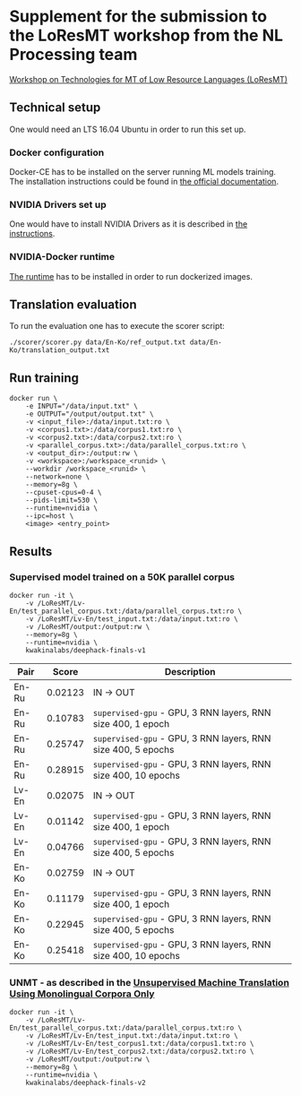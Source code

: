 # Supplement for the submission to the LoResMT workshop from the NL Processing team
[Workshop on Technologies for MT of Low Resource Languages (LoResMT)](https://sites.google.com/view/loresmt)

## Technical setup
One would need an LTS 16.04 Ubuntu in order to run this set up.

### Docker configuration
Docker-CE has to be installed on the server running ML models training.
The installation instructions could be found in [the official documentation](https://docs.docker.com/install/linux/docker-ce/ubuntu/).

### NVIDIA Drivers set up
One would have to install NVIDIA Drivers as it is described in [the instructions](https://developer.nvidia.com/cuda-downloads?target_os=Linux&target_arch=x86_64&target_distro=Ubuntu&target_version=1604&target_type=debnetwork).

### NVIDIA-Docker runtime
[The runtime](https://github.com/NVIDIA/nvidia-docker) has to be installed in order to run dockerized images.

## Translation evaluation
To run the evaluation one has to execute the scorer script:

```
./scorer/scorer.py data/En-Ko/ref_output.txt data/En-Ko/translation_output.txt
```

## Run training
```
docker run \
    -e INPUT="/data/input.txt" \
    -e OUTPUT="/output/output.txt" \
    -v <input_file>:/data/input.txt:ro \
    -v <corpus1.txt>:/data/corpus1.txt:ro \
    -v <corpus2.txt>:/data/corpus2.txt:ro \
    -v <parallel_corpus.txt>:/data/parallel_corpus.txt:ro \
    -v <output_dir>:/output:rw \
    -v <workspace>:/workspace_<runid> \
    --workdir /workspace_<runid> \
    --network=none \
    --memory=8g \
    --cpuset-cpus=0-4 \
    --pids-limit=530 \
    --runtime=nvidia \
    --ipc=host \
    <image> <entry_point>
```

## Results
### Supervised model trained on a 50K parallel corpus
```
docker run -it \
    -v /LoResMT/Lv-En/test_parallel_corpus.txt:/data/parallel_corpus.txt:ro \
    -v /LoResMT/Lv-En/test_input.txt:/data/input.txt:ro \
    -v /LoResMT/output:/output:rw \
    --memory=8g \
    --runtime=nvidia \
    kwakinalabs/deephack-finals-v1
```

| Pair  | Score   |  Description                                                  |
|-------|---------|---------------------------------------------------------------|
| En-Ru | 0.02123 | IN -> OUT                                                     |
| En-Ru | 0.10783 | `supervised-gpu` - GPU, 3 RNN layers, RNN size 400, 1 epoch   |
| En-Ru | 0.25747 | `supervised-gpu` - GPU, 3 RNN layers, RNN size 400, 5 epochs  |
| En-Ru | 0.28915 | `supervised-gpu` - GPU, 3 RNN layers, RNN size 400, 10 epochs |
| Lv-En | 0.02075 | IN -> OUT                                                     |
| Lv-En | 0.01142 | `supervised-gpu` - GPU, 3 RNN layers, RNN size 400, 1 epoch   |
| Lv-En | 0.04766 | `supervised-gpu` - GPU, 3 RNN layers, RNN size 400, 5 epochs  |
| En-Ko | 0.02759 | IN -> OUT                                                     |
| En-Ko | 0.11179 | `supervised-gpu` - GPU, 3 RNN layers, RNN size 400, 1 epoch   |
| En-Ko | 0.22945 | `supervised-gpu` - GPU, 3 RNN layers, RNN size 400, 5 epochs  |
| En-Ko | 0.25418 | `supervised-gpu` - GPU, 3 RNN layers, RNN size 400, 10 epochs |

### UNMT - as described in the [Unsupervised Machine Translation Using Monolingual Corpora Only](https://openreview.net/forum?id=rkYTTf-AZ)
```
docker run -it \
    -v /LoResMT/Lv-En/test_parallel_corpus.txt:/data/parallel_corpus.txt:ro \
    -v /LoResMT/Lv-En/test_input.txt:/data/input.txt:ro \
    -v /LoResMT/Lv-En/test_corpus1.txt:/data/corpus1.txt:ro \
    -v /LoResMT/Lv-En/test_corpus2.txt:/data/corpus2.txt:ro \
    -v /LoResMT/output:/output:rw \
    --memory=8g \
    --runtime=nvidia \
    kwakinalabs/deephack-finals-v2
```
